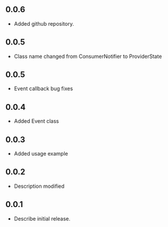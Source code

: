 ## 0.0.6

* Added github repository.

## 0.0.5

* Class name changed from ConsumerNotifier to ProviderState

## 0.0.5

* Event callback bug fixes

## 0.0.4

* Added Event class

## 0.0.3

* Added usage example

## 0.0.2

* Description modified

## 0.0.1

* Describe initial release.
